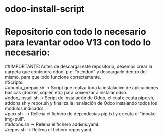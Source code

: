 # odoo-install-script  
# Repositorio con todo lo necesario para levantar odoo V13 con todo lo necesario:  
##IMPORTANTE: Antes de descargar este repositorio, debemos crear la carpeta que contendra odoo, p.e: "xtendoo" y descargarlo dentro del mismo, para que todo funcione correctamente.  
#Scripts:  
#ubuntu_prepair.sh -> Script que realiza toda la instalación de aplicaciones básicas (docker, copier, etc) para comenzar a instalar odoo.  
#odoo_install.sh -> Script de instalación de Odoo, el cual ejecuta pipx.sh, addons.sh y repos.sh y finaliza la instalación de Odoo instalando todos los modulos indicados.  
#pipx.sh --> Rellena el fichero de dependecias pip.txt y ejecuta el "inboke img-pull".  
#addons.sh -> Rellena el fichero addons.yaml.  
#repos.sh -> Rellena el fichero repos.yaml.  

